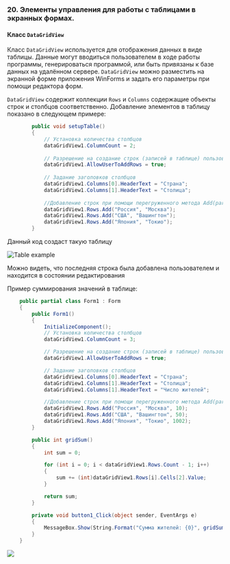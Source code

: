 ### 20. Элементы управления для работы с таблицами в экранных формах.
#### Класс `DataGridView`
Класс `DataGridView` используется для отображения данных в виде таблицы. Данные могут вводиться пользователем в ходе работы программы, генерироваться программой, или быть привязаны к базе данных на удалённом сервере. `DataGridView` можно разместить на экранной форме приложения WinForms и задать его параметры при помощи редактора форм. 

`DataGridView` содержит коллекции `Rows` и `Columns` содержащие объекты строк и столбцов соответственно. Добавление элементов в таблицу показано в следующем примере:
```csharp
        public void setupTable()
        {
        	// Установка количества столбцов
            dataGridView1.ColumnCount = 2;
            
            // Разрешение на создание строк (записей в таблице) пользователем
            dataGridView1.AllowUserToAddRows = true;
            
            // Задание заголовков столбцов
            dataGridView1.Columns[0].HeaderText = "Страна";
            dataGridView1.Columns[1].HeaderText = "Столица";
            
            //Добавление строк при помощи перегруженного метода Add(params object[] values)
            dataGridView1.Rows.Add("Россия", "Москва");
            dataGridView1.Rows.Add("США", "Вашингтон");
            dataGridView1.Rows.Add("Япония", "Токио");
        }
```
Данный код создаст такую таблицу

![Table example](http://i.imgur.com/KCi0HDl.png)

Можно видеть, что последняя строка была добавлена пользователем и находится в состоянии редактирования

Пример суммирования значений в таблице:
```csharp
    public partial class Form1 : Form
    {
        public Form1()
        {
            InitializeComponent();
            // Установка количества столбцов
            dataGridView1.ColumnCount = 3;

            // Разрешение на создание строк (записей в таблице) пользователем
            dataGridView1.AllowUserToAddRows = true;

            // Задание заголовков столбцов
            dataGridView1.Columns[0].HeaderText = "Страна";
            dataGridView1.Columns[1].HeaderText = "Столица";
            dataGridView1.Columns[1].HeaderText = "Число жителей";

            //Добавление строк при помощи перегруженного метода Add(params object[] values)
            dataGridView1.Rows.Add("Россия", "Москва", 10);
            dataGridView1.Rows.Add("США", "Вашингтон", 50);
            dataGridView1.Rows.Add("Япония", "Токио", 1002);
        }

        public int gridSum()
        {
            int sum = 0;

            for (int i = 0; i < dataGridView1.Rows.Count - 1; i++)
            {
                sum += (int)dataGridView1.Rows[i].Cells[2].Value;
            }

            return sum;
        }

        private void button1_Click(object sender, EventArgs e)
        {
            MessageBox.Show(String.Format("Сумма жителей: {0}", gridSum()));
        }
    }
```

![](http://i.imgur.com/nHdp6Sj.png)
